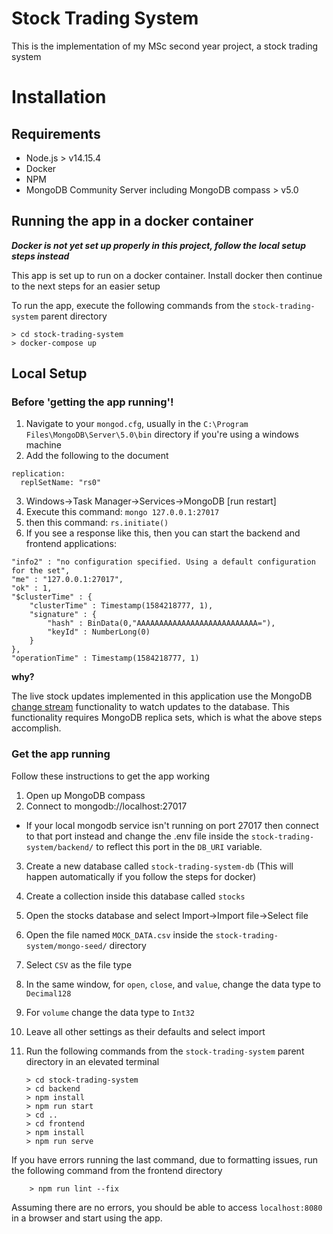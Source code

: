 # Stock Trading System
This is the implementation of my MSc second year project, a stock trading system

# Installation

## Requirements
- Node.js > v14.15.4
- Docker
- NPM
- MongoDB Community Server including MongoDB compass > v5.0


## Running the app in a docker container
***Docker is not yet set up properly in this project, follow the local setup steps instead***

This app is set up to run on a docker container. Install docker then continue to the next steps for an easier setup

To run the app, execute the following commands from the `stock-trading-system` parent directory

	> cd stock-trading-system
	> docker-compose up

## Local Setup

### Before 'getting the app running'!
1. Navigate to your `mongod.cfg`, usually in the `C:\Program Files\MongoDB\Server\5.0\bin` directory if you're using a windows machine
2. Add the following to the document
```
replication:
  replSetName: "rs0"
```
3. Windows->Task Manager->Services->MongoDB [run restart]
4. Execute this command: `mongo 127.0.0.1:27017`
5. then this command: `rs.initiate()`
6. If you see a response like this, then you can start the backend and frontend applications:

```
"info2" : "no configuration specified. Using a default configuration for the set",    
"me" : "127.0.0.1:27017",                                                             
"ok" : 1,                                                                             
"$clusterTime" : {                                                                    
	"clusterTime" : Timestamp(1584218777, 1),                                     
	"signature" : {                                                               
		"hash" : BinData(0,"AAAAAAAAAAAAAAAAAAAAAAAAAAA="),                   
		"keyId" : NumberLong(0)                                               
	}                                                                             
},                                                                                    
"operationTime" : Timestamp(1584218777, 1)
```

**why?**

The live stock updates implemented in this application use the MongoDB [change stream](https://www.mongodb.com/docs/manual/changeStreams/) functionality to watch updates to the database. This functionality requires MongoDB replica sets, which is what the above steps accomplish.

### Get the app running
Follow these instructions to get the app working

1. Open up MongoDB compass
2. Connect to mongodb://localhost:27017
 - If your local mongodb service isn't running on port 27017 then connect to that port instead and change the .env file inside the `stock-trading-system/backend/` to reflect this port in the `DB_URI` variable.
3. Create a new database called `stock-trading-system-db` (This will happen automatically if you follow the steps for docker)
4. Create a collection inside this database called `stocks`
5. Open the stocks database and select Import->Import file->Select file
6. Open the file named `MOCK_DATA.csv` inside the `stock-trading-system/mongo-seed/` directory
7. Select `CSV` as the file type
8. In the same window, for `open`, `close`, and `value`, change the data type to `Decimal128`
9. For `volume` change the data type to `Int32`
10. Leave all other settings as their defaults and select import
11. Run the following commands from the `stock-trading-system` parent directory in an elevated terminal

		> cd stock-trading-system
		> cd backend
		> npm install
		> npm run start
		> cd ..
		> cd frontend
		> npm install
		> npm run serve

If you have errors running the last command, due to formatting issues, run the following command from the frontend directory

		> npm run lint --fix

Assuming there are no errors, you should be able to access `localhost:8080` in a browser and start using the app.

